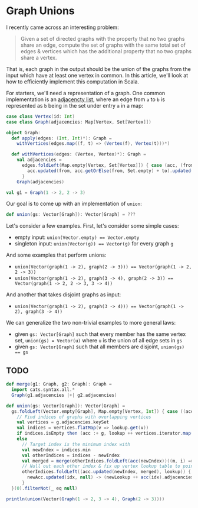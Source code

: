 # Graph Unions

I recently came across an interesting problem:

> Given a set of directed graphs with the property that no two graphs share an edge, compute the set of graphs with the same total set of edges & vertices which has the additional property that no two graphs share a vertex.

That is, each graph in the output should be the union of the graphs from the input which have at least one vertex in common. In this article, we'll look at how to efficiently implement this computation in Scala.

For starters, we'll need a representation of a graph. One common implementation is an [adjacencty list](https://en.wikipedia.org/wiki/Adjacency_list), where an edge from `a` to `b` is represented as `b` being in the set under entry `a` in a map:

```scala mdoc
case class Vertex(id: Int)
case class Graph(adjacencies: Map[Vertex, Set[Vertex]])

object Graph:
  def apply(edges: (Int, Int)*): Graph =
    withVertices(edges.map((f, t) => (Vertex(f), Vertex(t)))*)

  def withVertices(edges: (Vertex, Vertex)*): Graph =
    val adjacencies =
      edges.foldLeft(Map.empty[Vertex, Set[Vertex]]) { case (acc, (from, to)) =>
        acc.updated(from, acc.getOrElse(from, Set.empty) + to).updated(to, acc.getOrElse(to, Set.empty))
      }
    Graph(adjacencies)
```

```scala mdoc
val g1 = Graph(1 -> 2, 2 -> 3)
```

Our goal is to come up with an implementation of `union`:

```scala
def union(gs: Vector[Graph]): Vector[Graph] = ???
```

Let's consider a few examples. First, let's consider some simple cases:
- empty input: `union(Vector.empty) == Vector.empty`
- singleton input: `union(Vector(g)) == Vector(g)` for every graph `g`

And some examples that perform unions:
- `union(Vector(graph(1 -> 2), graph(2 -> 3))) == Vector(graph(1 -> 2, 2 -> 3))`
- `union(Vector(graph(1 -> 2), graph(3 -> 4), graph(2 -> 3)) == Vector(graph(1 -> 2, 2 -> 3, 3 -> 4))`

And another that takes disjoint graphs as input:
- `union(Vector(graph(1 -> 2), graph(3 -> 4))) == Vector(graph(1 -> 2), graph(3 -> 4))`

We can generalize the two non-trivial examples to more general laws:
- given `gs: Vector[Graph]` such that every member has the same vertex set, `union(gs) = Vector(u)` where `u` is the union of all edge sets in `gs`
- given `gs: Vector[Graph]` such that all members are disjoint, `union(gs) == gs`

## TODO

```scala mdoc
def merge(g1: Graph, g2: Graph): Graph =
  import cats.syntax.all.*
  Graph(g1.adjacencies |+| g2.adjacencies)
```

```scala mdoc
def union(gs: Vector[Graph]): Vector[Graph] =
  gs.foldLeft(Vector.empty[Graph], Map.empty[Vertex, Int]) { case ((acc, lookup), g) =>
    // Find indices of graphs with overlapping vertices
    val vertices = g.adjacencies.keySet
    val indices = vertices.flatMap(v => lookup.get(v))
    if indices.isEmpty then (acc :+ g, lookup ++ vertices.iterator.map(_ -> acc.size))
    else
      // Target index is the minimum index with
      val newIndex = indices.min
      val otherIndices = indices - newIndex
      val merged = merge(otherIndices.foldLeft(acc(newIndex))((m, i) => merge(m, acc(i))), g)
      // Null out each other index & fix up vertex lookup table to point to new index
      otherIndices.foldLeft((acc.updated(newIndex, merged), lookup)) { case ((newAcc, newLookup), idx) =>
        newAcc.updated(idx, null) -> (newLookup ++ acc(idx).adjacencies.keySet.iterator.map(_ -> newIndex))
      }
  }(0).filterNot(_ eq null)

println(union(Vector(Graph(1 -> 2, 3 -> 4), Graph(2 -> 3))))
```
